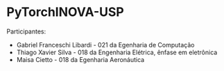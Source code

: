 # PyTorchINOVA-USP
Participantes:
- Gabriel Franceschi Libardi - 021 da Egenharia de Computação
- Thiago Xavier Silva - 018 da Engenharia Elétrica, ênfase em eletrônica
- Maisa Cietto - 018 da Egenharia Aeronáutica
